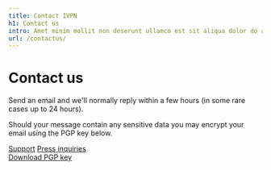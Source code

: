```yaml
---
title: Contact IVPN
h1: Contact us
intro: Amet minim mollit non deserunt ullamco est sit aliqua dolor do amet sint. Velit officia consequat duis enim velit mollit. Exercitation veniam consequat sunt nostrud amet.
url: /contactus/
---
```

# Contact us

Send an email and we'll normally reply within a few hours (in some rare cases up to 24 hours).

Should your message contain any sensitive data you may encrypt your email using  the PGP key below.

<p markdown="1">
    <a href="mailto:support@ivpn.net" class="cta cta--is-blue">Support</a>
    <a href="mailto:press@ivpn.net" class="cta cta--is-blue">Press inquiries</a>
    <br>
    <a href="/resources/support@ivpn.net(938BFC14).asc" class="cta ">Download PGP key</a>
    <br>
    <br>
</p>
